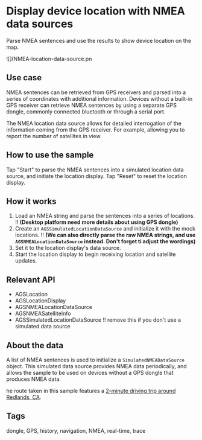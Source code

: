 # Display device location with NMEA data sources

Parse NMEA sentences and use the results to show device location on the map.

![](NMEA-location-data-source.pn

## Use case

NMEA sentences can be retrieved from GPS receivers and parsed into a series of coordinates with additional information. Devices without a built-in GPS receiver can retrieve NMEA sentences by using a separate GPS dongle, commonly connected bluetooth or through a serial port.

The NMEA location data source allows for detailed interrogation of the information coming from the GPS receiver. For example, allowing you to report the number of satellites in view.

## How to use the sample

Tap "Start" to parse the NMEA sentences into a simulated location data source, and initiate the location display. Tap "Reset" to reset the location display.

## How it works

1. Load an NMEA string and parse the sentences into a series of locations. ‼️ **(Desktop platform need more details about using GPS dongle)**
2. Create an `AGSSimulatedLocationDataSource` and initialize it with the mock locations. ‼️ **(We can also directly parse the raw NMEA strings, and use `AGSNMEALocationDataSource` instead. Don't forget ti adjust the wordings)**
3. Set it to the location display's data source.
4. Start the location display to begin receiving location and satellite updates.

## Relevant API

* AGSLocation
* AGSLocationDisplay
* AGSNMEALocationDataSource
* AGSNMEASatelliteInfo
* AGSSimulatedLocationDataSource ‼️ remove this if you don't use a simulated data source

## About the data

A list of NMEA sentences is used to initialize a `SimulatedNMEADataSource` object. This simulated data source provides NMEA data periodically, and allows the sample to be used on devices without a GPS dongle that produces NMEA data.

he route taken in this sample features a [2-minute driving trip around Redlands, CA](https://arcgis.com/home/item.html?id=d5bad9f4fee9483791e405880fb466da).

## Tags
dongle, GPS, history, navigation, NMEA, real-time, trace
